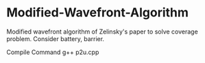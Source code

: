 # Modified-Wavefront-Algorithm
Modified wavefront algorithm of Zelinsky's paper to solve coverage problem. Consider battery, barrier.

Compile Command
g++ p2u.cpp
